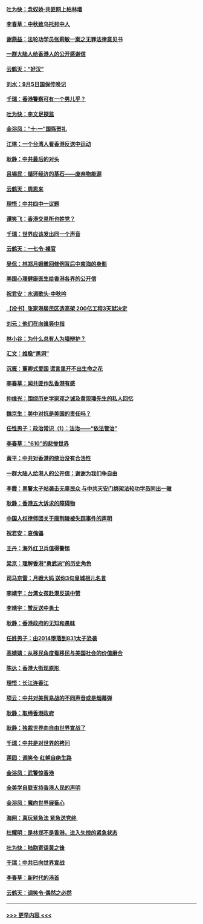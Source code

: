 #### [吐为快：念奴娇‧共匪网上柏林墙](../pages/nsc993/n11519122.md?t=09140511) 
#### [李春草：中秋致乌托邦中人](../pages/nsc993/n11518776.md?t=09140511) 
#### [谢燕益：法轮功学员张莉敏一案之无罪法律意见书](../pages/nsc993/n11517600.md?t=09140511) 
#### [一群大陆人给香港人的公开感谢信](../pages/nsc993/n11514797.md?t=09140511) 
#### [云鹤天：“好汉”](../pages/nsc993/n11513536.md?t=09140511) 
#### [刘水：9月5日国保传唤记](../pages/nsc993/n11513460.md?t=09140511) 
#### [千瑞：香港警察可有一个男儿乎？](../pages/nsc993/n11513109.md?t=09140511) 
#### [吐为快：李文足探监](../pages/nsc993/n11509622.md?t=09140511) 
#### [金浴凤：“十‧一”国殇贺礼](../pages/nsc993/n11509593.md?t=09140511) 
#### [江琳：一个台湾人看香港反送中运动](../pages/nsc993/n11509211.md?t=09140511) 
#### [耿静：中共最后的对头](../pages/nsc993/n11508308.md?t=09140511) 
#### [吕锡民：循环经济的基石——废弃物能源](../pages/nsc993/n11508212.md?t=09140511) 
#### [云鹤天：周恩来](../pages/nsc993/n11508055.md?t=09140511) 
#### [理悟：中共四中一议题](../pages/nsc993/n11507782.md?t=09140511) 
#### [谭笑飞：香港交易所也姓党？](../pages/nsc993/n11507753.md?t=09140511) 
#### [千瑞：世界应该发出同一个声音](../pages/nsc993/n11507290.md?t=09140511) 
#### [云鹤天：一七令‧裸官](../pages/nsc993/n11507177.md?t=09140511) 
#### [吴侃：林郑月娥撤回修例背后中南海的身影](../pages/nsc993/n11506876.md?t=09140511) 
#### [美国心理健康医生给香港各界的公开信](../pages/nsc993/n11506809.md?t=09140511) 
#### [祝君安：水调歌头‧中秋吟](../pages/nsc993/n11506758.md?t=09140511) 
#### [【投书】张家港居民区造高架 200亿工程3天就决定](../pages/nsc993/n11506682.md?t=09140511) 
#### [刘元：他们在向谁竖中指](../pages/nsc993/n11505384.md?t=09140511) 
#### [林小谷：为什么总有人为墙辩护？](../pages/nsc993/n11505226.md?t=09140511) 
#### [汇文：维稳“黑洞”](../pages/nsc993/n11504347.md?t=09140511) 
#### [沉雁：董卿式爱国 谎言里开不出生命之花](../pages/nsc993/n11503215.md?t=09140511) 
#### [李春草：闻共匪作乱香港有感](../pages/nsc993/n11503072.md?t=09140511) 
#### [仲维光：围绕历史学家邓之诚及黄现璠先生的私人回忆](../pages/nsc993/n11501330.md?t=09140511) 
#### [魏京生：美中对抗是美国的责任吗？](../pages/nsc993/n11500723.md?t=09140511) 
#### [任性男子：政治常识（1）：法治——“依法管治”](../pages/nsc993/n11500791.md?t=09140511) 
#### [李春草：“610”的悲惨世界](../pages/nsc993/n11501141.md?t=09140511) 
#### [黄平：中共对香港的统治没有合法性](../pages/nsc993/n11499473.md?t=09140511) 
#### [一群大陆人给港人的公开信：谢谢为我们争自由](../pages/nsc993/n11500402.md?t=09140511) 
#### [李霞：黑警太子站袭击无辜民众 与中共天安门绑架法轮功学员同出一辙](../pages/nsc993/n11499805.md?t=09140511) 
#### [耿静：香港五大诉求的障碍物](../pages/nsc993/n11497578.md?t=09140511) 
#### [中国人权律师团关于唐荆陵被失踪事件的声明](../pages/nsc993/n11500014.md?t=09140511) 
#### [祝君安：哀傀儡](../pages/nsc993/n11499776.md?t=09140511) 
#### [王丹：海外红卫兵值得警惕](../pages/nsc993/n11498138.md?t=09140511) 
#### [梁京：理解香港“勇武派”的历史角色](../pages/nsc993/n11498006.md?t=09140511) 
#### [司马京雷：月娥大妈  送你3句皇城根儿名言](../pages/nsc993/n11497885.md?t=09140511) 
#### [李靖宇：台湾女孩赴港反送中赞](../pages/nsc993/n11497721.md?t=09140511) 
#### [李靖宇：赞反送中勇士](../pages/nsc993/n11497452.md?t=09140511) 
#### [耿静：香港政府的无知和愚昧](../pages/nsc993/n11494238.md?t=09140511) 
#### [任姓男子：由2014堕落到831太子恐袭](../pages/nsc993/n11496683.md?t=09140511) 
#### [高婧婧：从移民角度看移民与美国社会的价值磨合](../pages/nsc993/n11495757.md?t=09140511) 
#### [陈达：香港大街现原形 ](../pages/nsc993/n11495441.md?t=09140511) 
#### [理悟：长江连香江](../pages/nsc993/n11495377.md?t=09140511) 
#### [项云：中共对美贸易战的不同声音或是烟幕弹](../pages/nsc993/n11494929.md?t=09140511) 
#### [耿静：取缔香港政府](../pages/nsc993/n11494218.md?t=09140511) 
#### [耿静：独裁世界向自由世界宣战了](../pages/nsc993/n11494190.md?t=09140511) 
#### [千瑞：中共是对世界的拷问](../pages/nsc993/n11493021.md?t=09140511) 
#### [莲园：调笑令‧红朝自绝生路](../pages/nsc993/n11493011.md?t=09140511) 
#### [金浴凤：武警惊香港](../pages/nsc993/n11492994.md?t=09140511) 
#### [全美学自联支持香港人民的声明](../pages/nsc993/n11492630.md?t=09140511) 
#### [金浴凤：魔向世界展畜心](../pages/nsc993/n11492599.md?t=09140511) 
#### [海网：真玩紧急法 紧急送党终 ](../pages/nsc993/n11492535.md?t=09140511) 
#### [杜耀明：是林郑不是香港，进入失控的紧急状态](../pages/nsc993/n11491420.md?t=09140511) 
#### [吐为快：陆胞寄语黄之锋](../pages/nsc993/n11491117.md?t=09140511) 
#### [千瑞：中共已向世界宣战](../pages/nsc993/n11490123.md?t=09140511) 
#### [李春草：新时代的港首](../pages/nsc993/n11489864.md?t=09140511) 
#### [云鹤天：调笑令·偶然之必然](../pages/nsc993/n11489701.md?t=09140511) 

----
#### [ >>> 更早内容 <<< ](../indexes/nsc993-earlier.md)
